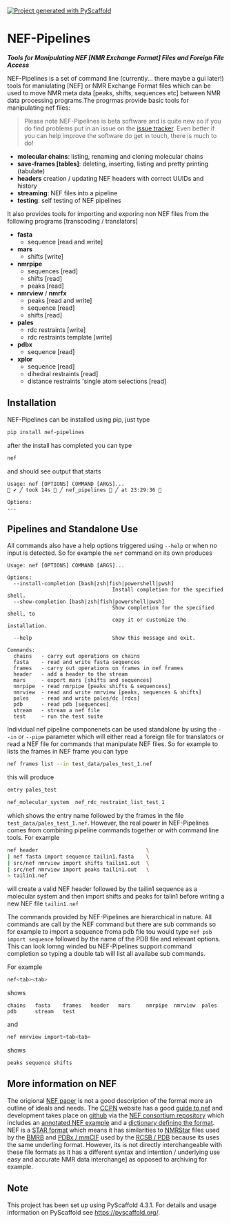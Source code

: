 <!-- These are examples of badges you might want to add to your README:
     please update the URLs accordingly

[![Built Status](https://api.cirrus-ci.com/github/<USER>/nef_pipelines.svg?branch=main)](https://cirrus-ci.com/github/<USER>/nef_pipelines)
[![ReadTheDocs](https://readthedocs.org/projects/nef_pipelines/badge/?version=latest)](https://nef_pipelines.readthedocs.io/en/stable/)
[![Coveralls](https://img.shields.io/coveralls/github/<USER>/nef_pipelines/main.svg)](https://coveralls.io/r/<USER>/nef_pipelines)
[![PyPI-Server](https://img.shields.io/pypi/v/nef_pipelines.svg)](https://pypi.org/project/nef_pipelines/)
[![Conda-Forge](https://img.shields.io/conda/vn/conda-forge/nef_pipelines.svg)](https://anaconda.org/conda-forge/nef_pipelines)
[![Monthly Downloads](https://pepy.tech/badge/nef_pipelines/month)](https://pepy.tech/project/nef_pipelines)
[![Twitter](https://img.shields.io/twitter/url/http/shields.io.svg?style=social&label=Twitter)](https://twitter.com/nef_pipelines)
-->

[![Project generated with PyScaffold](https://img.shields.io/badge/-PyScaffold-005CA0?logo=pyscaffold)](https://pyscaffold.org/)

# NEF-Pipelines

__*Tools for Manipulating NEF [NMR Exchange Format] Files and Foreign File Access*__

NEF-Pipelines is a set of command line (currently... there maybe a gui later!) tools for maniulating [NEF] or NMR
Exchange Format files which can be used to move NMR meta data [peaks, shifts, sequences etc] between NMR data processing
programs.The progrmas provide basic tools for manipulating nef files:

> Please note NEF-Pipelines is beta software and is quite new so if you do find problems put in an issue on the
  [issue tracker]. Even better if you can help improve the software do get in touch, there is much to do!

* __molecular chains__: listing, renaming and cloning molecular chains
* __save-frames [tables]__: deleting, inserting, listing and pretty printing (tabulate)
* __headers__ creation / updating NEF headers with correct UUIDs and history
* __streaming__: NEF files into a pipeline
* __testing__: self testing of NEF pipelines

It also provides tools for importing and exporing non NEF files from the following programs [transcoding / translators]

- __fasta__
  - sequence [read and write]
- __mars__
  - shifts [write]
- __nmrpipe__
  - sequences [read]
  - shifts [read]
  - peaks [read]
- __nmrview__ / __nmrfx__
  - peaks [read and write]
  - sequence [read]
  - shifts [read]
- __pales__
  - rdc restraints [write]
  - rdc restraints template [write]
- __pdbx__
  - sequence [read]
- __xplor__
  - sequence [read]
  - dihedral restraints [read]
  - distance restraints 'single atom selections [read]

## Installation

NEF-Pipelines can be installed using pip, just type

```bash
pip install nef-pipelines
```

after the install has completed you can type

```bash
nef
```

and should see output that starts

```
Usage: nef [OPTIONS] COMMAND [ARGS]...                                                                                                                                                                                        ✔ ╱ took 14s  ╱ nef_pipelines  ╱ at 23:29:36 

Options:
...
```
## Pipelines and Standalone Use
 All commands also have a
help options triggered using `--help` or when no input is detected. So for example the `nef` command on its own produces

```
Usage: nef [OPTIONS] COMMAND [ARGS]...

Options:
  --install-completion [bash|zsh|fish|powershell|pwsh]
                                  Install completion for the specified shell.
  --show-completion [bash|zsh|fish|powershell|pwsh]
                                  Show completion for the specified shell, to
                                  copy it or customize the installation.

  --help                          Show this message and exit.

Commands:
  chains   - carry out operations on chains
  fasta    - read and write fasta sequences
  frames   - carry out operations on frames in nef frames
  header   - add a header to the stream
  mars     - export mars [shifts and sequences]
  nmrpipe  - read nmrpipe [peaks shifts & sequencess]
  nmrview  - read and write nmrview [peaks, sequences & shifts]
  pales    - read and write pales/dc [rdcs]
  pdb      - read pdb [sequences]
  stream   - stream a nef file
  test     - run the test suite

```

Individual nef pipeline componenets can be used standalone by using the `--in` or `--pipe` parameter which will either
read a foreign file for translators or read a NEF file for commands that manipulate NEF files. So for example to lists
the frames in NEF frame you can type

```bash
nef frames list --in test_data/pales_test_1.nef
```

this will produce

```bash
entry pales_test

nef_molecular_system  nef_rdc_restraint_list_test_1
```

which shows  the entry name followed by the frames in the file `test_data/pales_test_1.nef`. However,  the real
power in NEF-Pipelines comes from combining pipeline commands together or with command line tools. For example

```bash
nef header                                   \
| nef fasta import sequence tailin1.fasta    \
| src/nef nmrview import shifts tailin1.out  \
| src/nef nmrview import peaks tailin1.out   \
> tailin1.nef
```

will create a valid NEF header followed by the tailin1 sequence as a molecular system and then import shifts and peaks
for talin1 before writing a new NEF file `tailin1.nef`

The commands provided by NEF-Pipelines are hierarchical in nature. All commands are call by the NEF command but there
are sub commands so for example to import a sequence froma pdb file tou would type  `nef psb import sequence` followed
by the name of the PDB file and relevant options. This can look lomng winded bu NEF-Pipelines support command completion
so typing a double tab will list all availabe sub commands.

For example
``` bash
nef<tab><tab>
```
shows

```
chains   fasta    frames   header   mars     nmrpipe  nmrview  pales    pdb      stream   test
```

and

```bash
nef nmrview import<tab<tab>
```

shows

```
peaks sequence shifts
```

## More information on NEF

The origional [NEF paper] is not a good description of the format more an outline of ideals and needs. The [CCPN]
website has a good [guide to nef] and development takes place on [github] via the [NEF consortium repository] which
includes an [annotated NEF example] and a [dictionary defining the format]. NEF is a [STAR format] which means it has
similarities to [NMRStar] files used by the [BMRB] and [PDBx / mmCIF] used by the [RCSB / PDB] because its uses the same
underling format. However, its is not directly interchangeable with these file formats as it has a different syntax and
intention / underlying use easy and accurate NMR data interchange] as opposed to archiving for example.

<!-- pyscaffold-notes -->

## Note

This project has been set up using PyScaffold 4.3.1. For details and usage
information on PyScaffold see https://pyscaffold.org/.

[NEF paper]: https://www.nature.com/articles/nsmb.3041
[guide to nef]: https://www.ccpn.ac.uk/manual/v3/NEF.html
[CCPN]: https://ccpn.ac.uk
[github]: https://github.com
[NEF consortium repository]: https://github.com/NMRExchangeFormat/NEF
[annotated NEF example]: https://github.com/NMRExchangeFormat/NEF/blob/master/specification/Commented_Example_v1_1.nef
[dictionary defining the format]: https://github.com/NMRExchangeFormat/NEF/blob/master/specification/mmcif_nef_v1_1.dic
[STAR format]: https://en.wikipedia.org/wiki/Self-defining_Text_Archive_and_Retrieval
[NMRStar]: https://bmrb.io/standards/
[PDBx / mmCIF]: https://pdb101.rcsb.org/learn/guide-to-understanding-pdb-data/beginner’s-guide-to-pdb-structures-and-the-pdbx-mmcif-format
[RCSB / PDB]: https://www.rcsb.org
[BMRB]: https://bmrb.io
[issue tracker]: https://github.com/varioustoxins/NEF-Pipelines/issues
